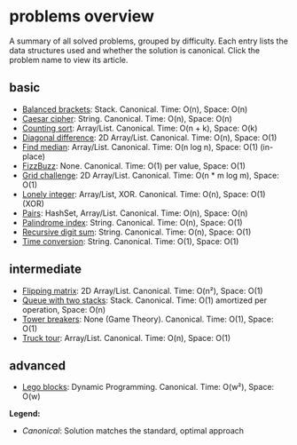 # problems overview

A summary of all solved problems, grouped by difficulty. Each entry lists the data structures used and whether the solution is canonical. Click the problem name to view its article.

## basic

- [Balanced brackets](balanced-brackets.md): Stack. Canonical. Time: O(n), Space: O(n)
- [Caesar cipher](caesar-cipher.md): String. Canonical. Time: O(n), Space: O(n)
- [Counting sort](counting-sort.md): Array/List. Canonical. Time: O(n + k), Space: O(k)
- [Diagonal difference](diagonal-difference.md): 2D Array/List. Canonical. Time: O(n), Space: O(1)
- [Find median](find-median.md): Array/List. Canonical. Time: O(n log n), Space: O(1) (in-place)
- [FizzBuzz](fizzbuzz.md): None. Canonical. Time: O(1) per value, Space: O(1)
- [Grid challenge](grid-challenge.md): 2D Array/List. Canonical. Time: O(n \* m log m), Space: O(1)
- [Lonely integer](lonely-integer.md): Array/List, XOR. Canonical. Time: O(n), Space: O(1) (XOR)
- [Pairs](pairs.md): HashSet, Array/List. Canonical. Time: O(n), Space: O(n)
- [Palindrome index](palindrome-index.md): String. Canonical. Time: O(n), Space: O(1)
- [Recursive digit sum](recursive-digit-sum.md): String. Canonical. Time: O(n), Space: O(1)
- [Time conversion](time-conversion.md): String. Canonical. Time: O(1), Space: O(1)

## intermediate

- [Flipping matrix](flipping-matrix.md): 2D Array/List. Canonical. Time: O(n²), Space: O(1)
- [Queue with two stacks](queue-with-two-stack.md): Stack. Canonical. Time: O(1) amortized per operation, Space: O(n)
- [Tower breakers](tower-breakers.md): None (Game Theory). Canonical. Time: O(1), Space: O(1)
- [Truck tour](truck-tour.md): Array/List. Canonical. Time: O(n), Space: O(1)

## advanced

- [Lego blocks](lego-blocks.md): Dynamic Programming. Canonical. Time: O(w²), Space: O(w)

**Legend:**

- _Canonical_: Solution matches the standard, optimal approach
